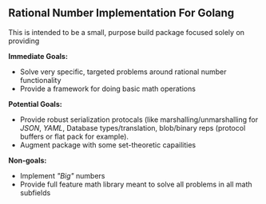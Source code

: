 ## Rational Number Implementation For Golang

This is intended to be a small, purpose build package focused solely on
providing 

**Immediate Goals:**
- Solve very specific, targeted problems around rational number functionality
- Provide a framework for doing basic math operations

**Potential Goals:**
- Provide robust serialization protocals (like marshalling/unmarshalling for 
*JSON*, *YAML*, Database types/translation, blob/binary reps (protocol buffers
or flat pack for example).
- Augment package with some set-theoretic capailities

**Non-goals:**
- Implement *"Big"* numbers
- Provide full feature math library meant to solve all problems in all math subfields
